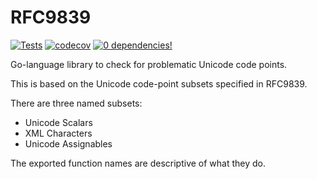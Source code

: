 # RFC9839

[![Tests](https://github.com/timbray/quamina/actions/workflows/go-unit-tests.yaml/badge.svg)](https://github.com/timbray/quamina/actions/workflows/go-unit-tests.yaml)
[![codecov](https://codecov.io/gh/timbray/quamina/branch/main/graph/badge.svg?token=TC7MW723JO)](https://codecov.io/gh/timbray/quamina)
[![0 dependencies!](https://0dependencies.dev/0dependencies.svg)](https://0dependencies.dev)

Go-language library to check for problematic Unicode code points.

This is based on the Unicode code-point subsets specified in RFC9839.

There are three named subsets:
- Unicode Scalars
- XML Characters
- Unicode Assignables

The exported function names are descriptive of what they do.


